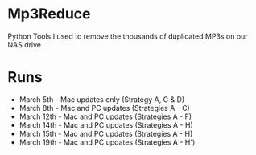 # Mp3Reduce
Python Tools I used to remove the thousands of duplicated MP3s on our NAS drive

# Runs
- March 5th - Mac updates only (Strategy A, C & D)
- March 8th - Mac and PC updates (Strategies A - C)
- March 12th - Mac and PC updates (Strategies A - F)
- March 14th - Mac and PC updates (Strategies A - H)
- March 15th - Mac and PC updates (Strategies A - H)
- March 19th - Mac and PC updates (Strategies A - H')


